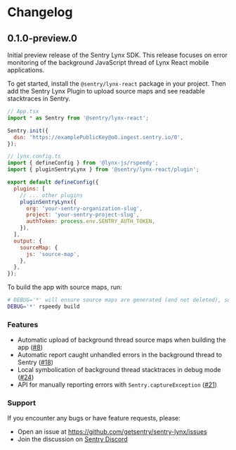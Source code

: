 # Changelog

## 0.1.0-preview.0

Initial preview release of the Sentry Lynx SDK. This release focuses on error monitoring
of the background JavaScript thread of Lynx React mobile applications.

To get started, install the `@sentry/lynx-react` package in your project.
Then add the Sentry Lynx Plugin to upload source maps and see readable stacktraces in Sentry.

```js
// App.tsx
import * as Sentry from '@sentry/lynx-react';

Sentry.init({
  dsn: 'https://examplePublicKey@o0.ingest.sentry.io/0',
});
```

```js
// lynx.config.ts
import { defineConfig } from '@lynx-js/rspeedy';
import { pluginSentryLynx } from '@sentry/lynx-react/plugin';

export default defineConfig({
  plugins: [
    // ... other plugins
    pluginSentryLynx({
      org: 'your-sentry-organization-slug',
      project: 'your-sentry-project-slug',
      authToken: process.env.SENTRY_AUTH_TOKEN,
    }),
  ],
  output: {
    sourceMap: {
      js: 'source-map',
    },
  },
});
```

To build the app with source maps, run:

```bash
# DEBUG='*' will ensure source maps are generated (and not deleted), so they can be uploaded to Sentry
DEBUG='*' rspeedy build
```

### Features

- Automatic upload of background thread source maps when building the app ([#8](https://github.com/getsentry/sentry-lynx/pull/8))
- Automatic report caught unhandled errors in the background thread to Sentry ([#18](https://github.com/getsentry/sentry-lynx/pull/18))
- Local symbolication of background thread stacktraces in debug mode ([#24](https://github.com/getsentry/sentry-lynx/pull/24))
- API for manually reporting errors with `Sentry.captureException` ([#21](https://github.com/getsentry/sentry-lynx/pull/21))

### Support

If you encounter any bugs or have feature requests, please:
- Open an issue at https://github.com/getsentry/sentry-lynx/issues
- Join the discussion on [Sentry Discord](https://discord.gg/sentry)

